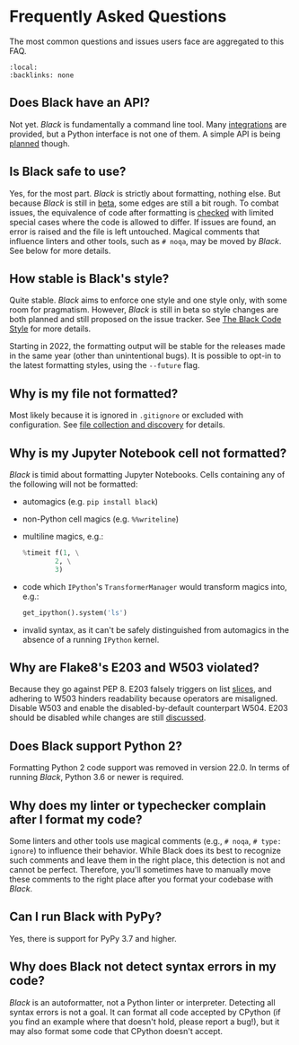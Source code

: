 # Frequently Asked Questions

The most common questions and issues users face are aggregated to this FAQ.

```{contents}
:local:
:backlinks: none
```

## Does Black have an API?

Not yet. _Black_ is fundamentally a command line tool. Many
[integrations](integrations/index.rst) are provided, but a Python interface is not one
of them. A simple API is being [planned](https://github.com/psf/black/issues/779)
though.

## Is Black safe to use?

Yes, for the most part. _Black_ is strictly about formatting, nothing else. But because
_Black_ is still in [beta](index.rst), some edges are still a bit rough. To combat
issues, the equivalence of code after formatting is
[checked](the_black_code_style/current_style.md#ast-before-and-after-formatting) with
limited special cases where the code is allowed to differ. If issues are found, an error
is raised and the file is left untouched. Magical comments that influence linters and
other tools, such as `# noqa`, may be moved by _Black_. See below for more details.

## How stable is Black's style?

Quite stable. _Black_ aims to enforce one style and one style only, with some room for
pragmatism. However, _Black_ is still in beta so style changes are both planned and
still proposed on the issue tracker. See
[The Black Code Style](the_black_code_style/index.rst) for more details.

Starting in 2022, the formatting output will be stable for the releases made in the same
year (other than unintentional bugs). It is possible to opt-in to the latest formatting
styles, using the `--future` flag.

## Why is my file not formatted?

Most likely because it is ignored in `.gitignore` or excluded with configuration. See
[file collection and discovery](usage_and_configuration/file_collection_and_discovery.md)
for details.

## Why is my Jupyter Notebook cell not formatted?

_Black_ is timid about formatting Jupyter Notebooks. Cells containing any of the
following will not be formatted:

- automagics (e.g. `pip install black`)
- non-Python cell magics (e.g. `%%writeline`)
- multiline magics, e.g.:

  ```python
  %timeit f(1, \
          2, \
          3)
  ```

- code which `IPython`'s `TransformerManager` would transform magics into, e.g.:

  ```python
  get_ipython().system('ls')
  ```

- invalid syntax, as it can't be safely distinguished from automagics in the absence of
  a running `IPython` kernel.

## Why are Flake8's E203 and W503 violated?

Because they go against PEP 8. E203 falsely triggers on list
[slices](the_black_code_style/current_style.md#slices), and adhering to W503 hinders
readability because operators are misaligned. Disable W503 and enable the
disabled-by-default counterpart W504. E203 should be disabled while changes are still
[discussed](https://github.com/PyCQA/pycodestyle/issues/373).

## Does Black support Python 2?

Formatting Python 2 code support was removed in version 22.0. In terms of running
_Black_, Python 3.6 or newer is required.

## Why does my linter or typechecker complain after I format my code?

Some linters and other tools use magical comments (e.g., `# noqa`, `# type: ignore`) to
influence their behavior. While Black does its best to recognize such comments and leave
them in the right place, this detection is not and cannot be perfect. Therefore, you'll
sometimes have to manually move these comments to the right place after you format your
codebase with _Black_.

## Can I run Black with PyPy?

Yes, there is support for PyPy 3.7 and higher.

## Why does Black not detect syntax errors in my code?

_Black_ is an autoformatter, not a Python linter or interpreter. Detecting all syntax
errors is not a goal. It can format all code accepted by CPython (if you find an example
where that doesn't hold, please report a bug!), but it may also format some code that
CPython doesn't accept.
